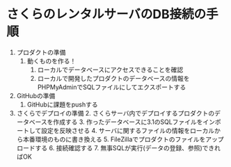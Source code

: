# さくらのレンタルサーバのDB接続の手順

1. プロダクトの準備
   1. 動くものを作る！
      1. ローカルでデータベースにアクセスできることを確認
      2. ローカルで開発したプロダクトのデータベースの情報をPHPMyAdminでSQLファイルにしてエクスポートする
2. GitHubの準備
   1. GitHubに課題をpushする
3. さくらでデプロイの準備
   2. さくらサーバ内でデプロイするプロダクトのデータベースを作成する
   3. 作ったデータベースに3.1のSQLファイルをインポートして設定を反映させる
   4. サーバに関するファイルの情報をローカルから本番環境のものに書き換える
   5. FileZillaでプロダクトのファイルをアップロードする
   6. 接続確認する
   7. 無事SQLが実行(データの登録、参照)できればOK